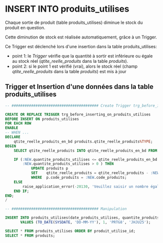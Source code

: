 # INSERT INTO produits_utilises

Chaque sortie de produit (table produits_utilises) diminue le stock du produit en question.

Cette diminution de stock est réalisée automatiquement, grâce à un Trigger.

Ce Trigger est déclenché lors d'une insertion dans la table produits_utilises:
- point 1: le _Trigger_ vérifie que la quantité à sortir est inférieure ou égale au stock réel (_qtite_reelle_produits_ dans la table _produits_).
- point 2: si le point 1 est vérifié (vrai), alors le stock réel (champ _qtite_reelle_produits_ dans la table _produits_) est mis à jour

## Trigger et Insertion d'une données dans la table produits_utilises
```sql
-- ######################################## Create Trigger trg_before_inserting_on_produits_utilises

CREATE OR REPLACE TRIGGER trg_before_inserting_on_produits_utilises
BEFORE INSERT ON produits_utilises
FOR EACH ROW
ENABLE
-- WHEN ...
DECLARE
    qtite_reelle_produits_en_bd produits.qtite_reelle_produits%TYPE;
BEGIN
    SELECT qtite_reelle_produits INTO qtite_reelle_produits_en_bd FROM produits p WHERE p.code_produits = :NEW.code_produits;

	IF (:NEW.quantite_produits_utilises <= qtite_reelle_produits_en_bd AND
        :NEW.quantite_produits_utilises > 0 ) THEN
        	UPDATE produits p
      		SET    qtite_reelle_produits = qtite_reelle_produits - :NEW.quantite_produits_utilises
        	WHERE  p.code_produits = :NEW.code_produits;
	ELSE
        raise_application_error(-20130, 'Veuillez saisir un nombre égal ou inférieur au stock réel: ' || qtite_reelle_produits_en_bd);
	END IF;
END;
/

-- ######################################## Manipulation

INSERT INTO produits_utilises(date_produits_utilises, quantite_produits_utilises, code_produits, code_interventions) 
       VALUES (TO_DATE(SYSDATE, 'DD-MM-YY'), 1, 'PRTG8', 'JHJU25');

SELECT * FROM produits_utilises ORDER BY produit_utilise_id;
SELECT * FROM produits;
```
